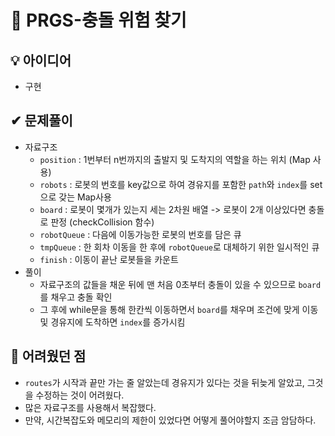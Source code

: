 # 🔎 PRGS-충돌 위험 찾기
## 💡 아이디어
- 구현
## ✔ 문제풀이
- 자료구조
    - `position` : 1번부터 n번까지의 출발지 및 도착지의 역할을 하는 위치 (Map 사용)
    - `robots` : 로봇의 번호를 key값으로 하여 경유지를 포함한 `path`와 `index`를 set으로 갖는 Map사용
    - `board` : 로봇이 몇개가 있는지 세는 2차원 배열 -> 로봇이 2개 이상있다면 충돌로 판정 (checkCollision 함수)
    - `robotQueue` : 다음에 이동가능한 로봇의 번호를 담은 큐
    - `tmpQueue` : 한 회차 이동을 한 후에 `robotQueue`로 대체하기 위한 일시적인 큐
    - `finish` : 이동이 끝난 로봇들을 카운트
- 풀이
    - 자료구조의 값들을 채운 뒤에 맨 처음 0초부터 충돌이 있을 수 있으므로 `board`를 채우고 충돌 확인
    - 그 후에 while문을 통해 한칸씩 이동하면서 `board`를 채우며 조건에 맞게 이동 및 경유지에 도착하면 `index`를 증가시킴

## 🤕 어려웠던 점
- `routes`가 시작과 끝만 가는 줄 알았는데 경유지가 있다는 것을 뒤늦게 알았고, 그것을 수정하는 것이 어려웠다.
- 많은 자료구조를 사용해서 복잡했다.
- 만약, 시간복잡도와 메모리의 제한이 있었다면 어떻게 풀어야할지 조금 암담하다.